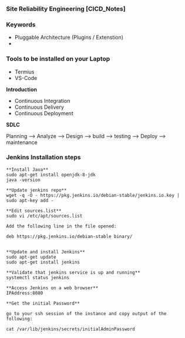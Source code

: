 ### ##########################
### Site Reliability Engineering [CICD_Notes]
### ##########################

### Keywords
- Pluggable Architecture (Plugins / Extenstion)
- 

### Tools to be installed on your Laptop
- Termius
- VS-Code


**Introduction**

- Continuous Integration
- Continuous Delivery
- Continuous Deployment



**SDLC**

Planning --> Analyze --> Design --> build  --> testing --> Deploy --> maintenance


### Jenkins Installation steps

````
**Install Java**
sudo apt-get install openjdk-8-jdk
java -version

**Update jenkins repo**
wget -q -O - https://pkg.jenkins.io/debian-stable/jenkins.io.key | sudo apt-key add -

**Edit sources.list**
sudo vi /etc/apt/sources.list

Add the following line in the file opened:

deb https://pkg.jenkins.io/debian-stable binary/


**Update and install Jenkins**  
sudo apt-get update
sudo apt-get install jenkins

**Validate that jenkins service is up and running**
systemctl status jenkins

**Access Jenkins on a web browser**
IPAddress:8080

**Get the initial Password**

go to your ssh session of the instance and copy output of the following:

cat /var/lib/jenkins/secrets/initialAdminPassword

````



